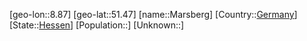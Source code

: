 ﻿---
location: [51.47,8.87]
type: City
tags:
- geo/City


SpocWebEntityId: 32327
isDeleted: false
confidential: public

---
[geo-lon::8.87]
[geo-lat::51.47]
[name::Marsberg]
[Country::[Germany](geo/Continent/Europe/Germany.md)]
[State::[Hessen](geo/Continent/Europe/Germany/Hessen.md)]
[Population::]
[Unknown::]

